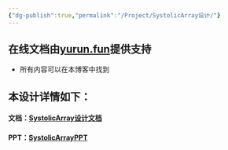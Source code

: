 ```yaml
---
{"dg-publish":true,"permalink":"/Project/SystolicArray设计/"}
---
```


## 在线文档由[yurun.fun](https://yurun.fun)提供支持
- 所有内容可以在本博客中找到

## 本设计详情如下：
#### 文档：[SystolicArray设计文档](https://yurun.fun/usr/uploads/2025/01/2288336469.pdf)

#### PPT：[SystolicArrayPPT](https://yurun.fun/usr/uploads/2025/01/237795836.pdf)
